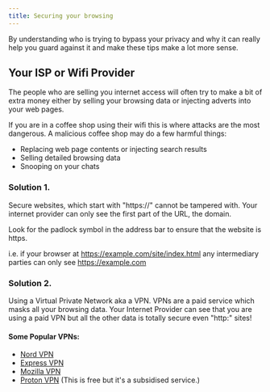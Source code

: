 ```yaml
---
title: Securing your browsing
---
```


By understanding who is trying to bypass your privacy and why it can really help you
guard against it and make these tips make a lot more sense. 

## Your ISP or Wifi Provider

The people who are selling you internet access will often try to make a bit of extra money
either by selling your browsing data or injecting adverts into your web pages.

If you are in a coffee shop using their wifi this is where attacks are the most dangerous. A malicious coffee shop may do a few harmful things:

* Replacing web page contents or injecting search results
* Selling detailed browsing data
* Snooping on your chats

### Solution 1.

Secure websites, which start with "https://" cannot be tampered with. Your internet provider can only see the first part of the URL, the domain.

Look for the padlock symbol in the address bar to ensure that the website is https.

i.e. if your browser at https://example.com/site/index.html any intermediary parties can only see https://example.com

### Solution 2. 

Using a Virtual Private Network aka a VPN. VPNs are a paid service which masks all your browsing data. Your Internet Provider can see that you are using a paid VPN but all the other data is totally secure even "http:" sites!

#### Some Popular VPNs:

* [Nord VPN](https://nordvpn.com/)
* [Express VPN](https://www.expressvpn.com/)
* [Mozilla VPN](https://www.mozilla.org/en-US/products/vpn/)
* [Proton VPN](https://protonvpn.com/) (This is free but it's a subsidised service.)
